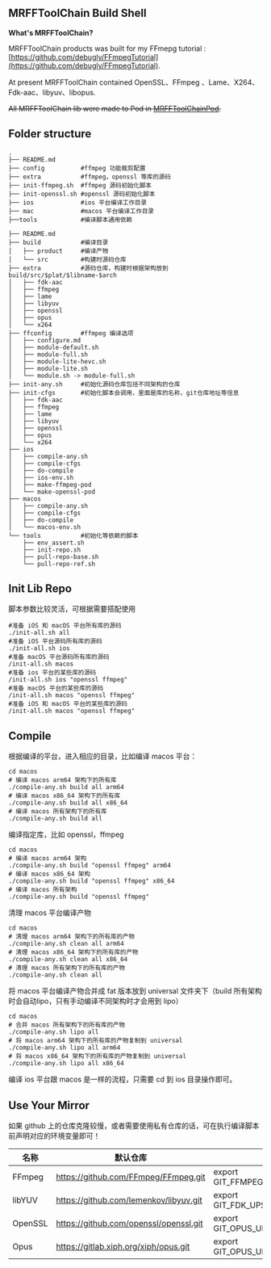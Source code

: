 ## MRFFToolChain Build Shell

**What's MRFFToolChain?**

MRFFToolChain products was built for my FFmepg tutorial : [https://github.com/debugly/FFmpegTutorial](https://github.com/debugly/FFmpegTutorial).

At present MRFFToolChain contained OpenSSL、FFmpeg 、Lame、X264、Fdk-aac、libyuv、libopus.

~~All MRFFToolChain lib were made to Pod in [MRFFToolChainPod](https://github.com/debugly/MRFFToolChainPod/).~~

## Folder structure

```
.
├── README.md
├── config          #ffmpeg 功能裁剪配置
├── extra           #ffmpeg，openssl 等库的源码
├── init-ffmpeg.sh  #ffmpeg 源码初始化脚本
├── init-openssl.sh #openssl 源码初始化脚本
├── ios             #ios 平台编译工作目录
├── mac             #macos 平台编译工作目录
├──tools            #编译脚本通用依赖

├── README.md
├── build           #编译目录
│   ├── product     #编译产物
│   └── src         #构建时源码仓库
├── extra           #源码仓库，构建时根据架构放到 build/src/$plat/$libname-$arch
│   ├── fdk-aac
│   ├── ffmpeg
│   ├── lame
│   ├── libyuv
│   ├── openssl
│   ├── opus
│   └── x264
├── ffconfig        #ffmpeg 编译选项
│   ├── configure.md
│   ├── module-default.sh
│   ├── module-full.sh
│   ├── module-lite-hevc.sh
│   ├── module-lite.sh
│   └── module.sh -> module-full.sh
├── init-any.sh     #初始化源码仓库包括不同架构的仓库
├── init-cfgs       #初始化脚本会调用，里面是库的名称，git仓库地址等信息
│   ├── fdk-aac
│   ├── ffmpeg
│   ├── lame
│   ├── libyuv
│   ├── openssl
│   ├── opus
│   └── x264
├── ios
│   ├── compile-any.sh
│   ├── compile-cfgs
│   ├── do-compile
│   ├── ios-env.sh
│   ├── make-ffmpeg-pod
│   └── make-openssl-pod
├── macos
│   ├── compile-any.sh
│   ├── compile-cfgs
│   ├── do-compile
│   └── macos-env.sh
└── tools           #初始化等依赖的脚本
    ├── env_assert.sh
    ├── init-repo.sh
    ├── pull-repo-base.sh
    └── pull-repo-ref.sh
```

## Init Lib Repo

脚本参数比较灵活，可根据需要搭配使用

```
#准备 iOS 和 macOS 平台所有库的源码
./init-all.sh all
#准备 iOS 平台源码所有库的源码
./init-all.sh ios
#准备 macOS 平台源码所有库的源码
/init-all.sh macos
#准备 ios 平台的某些库的源码
/init-all.sh ios "openssl ffmpeg"
#准备 macOS 平台的某些库的源码
/init-all.sh macos "openssl ffmpeg"
#准备 iOS 和 macOS 平台的某些库的源码
/init-all.sh macos "openssl ffmpeg"
```

## Compile

根据编译的平台，进入相应的目录，比如编译 macos 平台：

```
cd macos
# 编译 macos arm64 架构下的所有库
./compile-any.sh build all arm64
# 编译 macos x86_64 架构下的所有库
./compile-any.sh build all x86_64
# 编译 macos 所有架构下的所有库
./compile-any.sh build all
```

编译指定库，比如 openssl，ffmpeg

```
cd macos
# 编译 macos arm64 架构
./compile-any.sh build "openssl ffmpeg" arm64
# 编译 macos x86_64 架构
./compile-any.sh build "openssl ffmpeg" x86_64
# 编译 macos 所有架构
./compile-any.sh build "openssl ffmpeg"
```

清理 macos 平台编译产物

```
cd macos
# 清理 macos arm64 架构下的所有库的产物
./compile-any.sh clean all arm64
# 清理 macos x86_64 架构下的所有库的产物
./compile-any.sh clean all x86_64
# 清理 macos 所有架构下的所有库的产物
./compile-any.sh clean all
```

将 macos 平台编译产物合并成 fat 版本放到 universal 文件夹下（build 所有架构时会自动lipo，只有手动编译不同架构时才会用到 lipo）

```
cd macos
# 合并 macos 所有架构下的所有库的产物
./compile-any.sh lipo all
# 将 macos arm64 架构下的所有库的产物复制到 universal
./compile-any.sh lipo all arm64
# 将 macos x86_64 架构下的所有库的产物复制到 universal
./compile-any.sh lipo all x86_64
```

编译 ios 平台跟 macos 是一样的流程，只需要 cd 到 ios 目录操作即可。

## Use Your Mirror

如果 github 上的仓库克隆较慢，或者需要使用私有仓库的话，可在执行编译脚本前声明对应的环境变量即可！

| 名称 | 默认仓库 | 使用镜像 |
|---|---|---|
| FFmpeg | https://github.com/FFmpeg/FFmpeg.git | export GIT_FFMPEG_UPSTREAM=git@xx:yy/ffmpeg.git |
| libYUV | https://github.com/lemenkov/libyuv.git | export GIT_FDK_UPSTREAM=git@xx:yy/libyuv.git
| OpenSSL | https://github.com/openssl/openssl.git | export GIT_OPUS_UPSTREAM=git@xx:yy/openssl.git |
| Opus | https://gitlab.xiph.org/xiph/opus.git | export GIT_OPUS_UPSTREAM=git@xx:yy/opusfile.git  |

